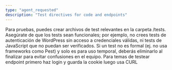 ```yaml
---
type: "agent_requested"
description: "Test directives for code and endpoints"
---
```

Para pruebas, puedes crear archivos de test relevantes en la carpeta /tests. Asegúrate de que los tests sean funcionales; por ejemplo, no crees tests de autenticación de WordPress sin acceso a credenciales válidas, ni tests de JavaScript que no puedan ser verificados. Si un test no es formal (ej. no usa frameworks como Pest) y solo es para uso temporal, deberás eliminarlo al finalizar para evitar confusiones en el equipo. Para temas de testear endpoint primero haz login y guarda la cookie luego usa CURL
